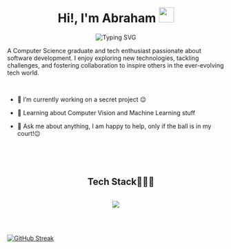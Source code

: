 
<h1 align="center">Hi!,  I'm Abraham <img src=
"https://media.giphy.com/media/hvRJCLFzcasrR4ia7z/giphy.gif" width="35"></h1>


<div align="center" style="border: px solid #000000;>

[![Typing SVG](https://readme-typing-svg.herokuapp.com?font=Robot-Bold&size=30&color=&center=true&vCenter=true&width=900&height=110&lines=Computer+Science+Graduate;ML+Enthusiast;Web+Designer;web+developer)](https://git.io/typing-svg)
</div>



 A Computer Science graduate and tech enthusiast passionate about software development. I enjoy exploring new technologies, tackling challenges, and fostering collaboration to inspire others in the ever-evolving tech world. 

<br>

  
-  🔭 I’m currently working on a secret project 😉

- 🌱 Learning about Computer Vision and Machine Learning stuff


- 💬 Ask me about anything, I am happy to help, only if the ball is in my court!😉


<br>

<br>



<div id="user-content-toc">
  <ul align="center">
    <summary><h2 style="display: inline-block">Tech Stack👨🏻‍💻</h2></summary>
  </ul>
</div>
<!--tech stack icons-->
<p align="center">
  <a href="https://skillicons.dev">
    <img src="https://skillicons.dev/icons?i=git,cpp,java,js,html,css,docker,postgres,prisma,dynamodb,express,figma,firebase,redis,github,linux,md,mongodb,mysql,nextjs,nodejs,postman,py,react,tailwind,ts,vscode,kubernetes&perline=14" />
  </a>
</p>


<br><br>



<!--tech stack icons
<p align="center">
  <a href="https://git.io/streak-stats">
    <img src="https://streak-stats.demolab.com/?user=abrahamwari" alt="GitHub Streak"/>
  </a>
</p>
-->

[![GitHub Streak](https://streak-stats.demolab.com?user=abrahamwari&theme=monokai)](https://git.io/streak-stats)
